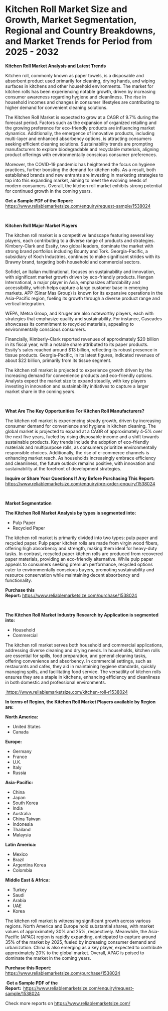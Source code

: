<p><h1>Kitchen Roll Market Size and Growth, Market Segmentation, Regional and Country Breakdowns, and Market Trends for Period from 2025 -  2032</h1></p><p><strong>Kitchen Roll Market Analysis and Latest Trends</strong></p>
<p><p>Kitchen roll, commonly known as paper towels, is a disposable and absorbent product used primarily for cleaning, drying hands, and wiping surfaces in kitchens and other household environments. The market for kitchen rolls has been experiencing notable growth, driven by increasing consumer awareness regarding hygiene and cleanliness. The rise in household incomes and changes in consumer lifestyles are contributing to higher demand for convenient cleaning solutions.</p><p>The Kitchen Roll Market is expected to grow at a CAGR of 9.7% during the forecast period. Factors such as the expansion of organized retailing and the growing preference for eco-friendly products are influencing market dynamics. Additionally, the emergence of innovative products, including multi-layer and enhanced absorbency options, is attracting consumers seeking efficient cleaning solutions. Sustainability trends are prompting manufacturers to explore biodegradable and recyclable materials, aligning product offerings with environmentally conscious consumer preferences.</p><p>Moreover, the COVID-19 pandemic has heightened the focus on hygiene practices, further boosting the demand for kitchen rolls. As a result, both established brands and new entrants are investing in marketing strategies to tap into this expanding market, aiming to meet the evolving needs of modern consumers. Overall, the kitchen roll market exhibits strong potential for continued growth in the coming years.</p></p>
<p><strong>Get a Sample PDF of the Report:&nbsp;</strong> <a href="https://www.reliablemarketsize.com/enquiry/request-sample/1538024?utm_campaign=2034&utm_medium=2&utm_source=Github&utm_content=ia&utm_term=08022025&utm_id=kitchen-roll">https://www.reliablemarketsize.com/enquiry/request-sample/1538024</a></p>
<p>&nbsp;</p>
<p><strong>Kitchen Roll Major Market Players</strong></p>
<p><p>The kitchen roll market is a competitive landscape featuring several key players, each contributing to a diverse range of products and strategies. Kimbery-Clark and Essity, two global leaders, dominate the market with strong brand portfolios including Bounty and Tork. Georgia-Pacific, a subsidiary of Koch Industries, continues to make significant strides with its Brawny brand, targeting both household and commercial sectors.</p><p>Sofidel, an Italian multinational, focuses on sustainability and innovation, with significant market growth driven by eco-friendly products. Hengan International, a major player in Asia, emphasizes affordability and accessibility, which helps capture a large customer base in emerging markets. APP (Sinar Mas Group) is known for its expansive operations in the Asia-Pacific region, fueling its growth through a diverse product range and vertical integration.</p><p>WEPA, Metsa Group, and Kruger are also noteworthy players, each with strategies that emphasize quality and sustainability. For instance, Cascades showcases its commitment to recycled materials, appealing to environmentally conscious consumers.</p><p>Financially, Kimberly-Clark reported revenues of approximately $20 billion in its fiscal year, with a notable share attributed to its paper products. Essity's sales reached around $13 billion, reflecting its robust presence in tissue products. Georgia-Pacific, in its latest figures, indicated revenues of about $22 billion, primarily from its tissue segment.</p><p>The kitchen roll market is projected to experience growth driven by the increasing demand for convenience products and eco-friendly options. Analysts expect the market size to expand steadily, with key players investing in innovation and sustainability initiatives to capture a larger market share in the coming years.</p></p>
<p>&nbsp;</p>
<p><strong>What Are The Key Opportunities For Kitchen Roll Manufacturers?</strong></p>
<p><p>The kitchen roll market is experiencing steady growth, driven by increasing consumer demand for convenience and hygiene in kitchen cleaning. The global market is projected to expand at a CAGR of approximately 4-5% over the next five years, fueled by rising disposable income and a shift towards sustainable products. Key trends include the adoption of eco-friendly materials and multipurpose rolls, as consumers prioritize environmentally responsible choices. Additionally, the rise of e-commerce channels is enhancing market reach. As households increasingly embrace efficiency and cleanliness, the future outlook remains positive, with innovation and sustainability at the forefront of development strategies.</p></p>
<p><strong>Inquire or Share Your Questions If Any Before Purchasing This Report:</strong> <a href="https://www.reliablemarketsize.com/enquiry/pre-order-enquiry/1538024?utm_campaign=2034&utm_medium=2&utm_source=Github&utm_content=ia&utm_term=08022025&utm_id=kitchen-roll">https://www.reliablemarketsize.com/enquiry/pre-order-enquiry/1538024</a></p>
<p>&nbsp;</p>
<p><strong>Market Segmentation</strong></p>
<p><strong>The Kitchen Roll Market Analysis by types is segmented into:</strong></p>
<p><ul><li>Pulp Paper</li><li>Recycled Paper</li></ul></p>
<p><p>The kitchen roll market is primarily divided into two types: pulp paper and recycled paper. Pulp paper kitchen rolls are made from virgin wood fibers, offering high absorbency and strength, making them ideal for heavy-duty tasks. In contrast, recycled paper kitchen rolls are produced from recovered paper materials, providing an eco-friendly alternative. While pulp paper appeals to consumers seeking premium performance, recycled options cater to environmentally conscious buyers, promoting sustainability and resource conservation while maintaining decent absorbency and functionality.</p></p>
<p><strong>Purchase this Report:&nbsp;</strong><a href="https://www.reliablemarketsize.com/purchase/1538024?utm_campaign=2034&utm_medium=2&utm_source=Github&utm_content=ia&utm_term=08022025&utm_id=kitchen-roll">https://www.reliablemarketsize.com/purchase/1538024</a></p>
<p>&nbsp;</p>
<p><strong>The Kitchen Roll Market Industry Research by Application is segmented into:</strong></p>
<p><ul><li>Household</li><li>Commercial</li></ul></p>
<p><p>The kitchen roll market serves both household and commercial applications, addressing diverse cleaning and drying needs. In households, kitchen rolls are essential for spills, food preparation, and general cleaning tasks, offering convenience and absorbency. In commercial settings, such as restaurants and cafes, they aid in maintaining hygiene standards, quickly managing spills, and facilitating food service. The versatility of kitchen rolls ensures they are a staple in kitchens, enhancing efficiency and cleanliness in both domestic and professional environments.</p></p>
<p><a href="https://www.reliablemarketsize.com/kitchen-roll-r1538024?utm_campaign=2034&utm_medium=2&utm_source=Github&utm_content=ia&utm_term=08022025&utm_id=kitchen-roll">&nbsp;https://www.reliablemarketsize.com/kitchen-roll-r1538024</a></p>
<p><strong>In terms of Region, the Kitchen Roll Market Players available by Region are:</strong></p>
<p>
    <p> <strong> North America: </strong>
        <ul>
            <li>United States</li>
            <li>Canada</li>
        </ul>
        </p> 
    <p> <strong> Europe: </strong>
        <ul>
            <li>Germany</li>
            <li>France</li>
            <li>U.K.</li>
            <li>Italy</li>
            <li>Russia</li>
        </ul>
        </p> 
    <p> <strong> Asia-Pacific: </strong>
        <ul>
            <li>China</li>
            <li>Japan</li>
            <li>South Korea</li>
            <li>India</li>
            <li>Australia</li>
            <li>China Taiwan</li>
            <li>Indonesia</li>
            <li>Thailand</li>
            <li>Malaysia</li>
        </ul>
        </p> 
    <p> <strong> Latin America: </strong>
        <ul>
            <li>Mexico</li>
            <li>Brazil</li>
            <li>Argentina Korea</li>
            <li>Colombia</li>
        </ul>
        </p> 
    <p> <strong> Middle East & Africa: </strong>
        <ul>
            <li>Turkey</li>
            <li>Saudi</li>
            <li>Arabia</li>
            <li>UAE</li>
            <li>Korea</li>
        </ul>
    </p>
    </p>
<p><p>The kitchen roll market is witnessing significant growth across various regions. North America and Europe hold substantial shares, with market values of approximately 30% and 25%, respectively. Meanwhile, the Asia-Pacific (APAC) region is rapidly expanding, anticipated to capture around 35% of the market by 2025, fueled by increasing consumer demand and urbanization. China is also emerging as a key player, expected to contribute approximately 20% to the global market. Overall, APAC is poised to dominate the market in the coming years.</p></p>
<p><strong>Purchase this Report: </strong><a href="https://www.reliablemarketsize.com/purchase/1538024?utm_campaign=2034&utm_medium=2&utm_source=Github&utm_content=ia&utm_term=08022025&utm_id=kitchen-roll">https://www.reliablemarketsize.com/purchase/1538024</a></p>
<p>&nbsp;<strong>Get a Sample PDF of the Report:&nbsp;&nbsp;</strong><a href="https://www.reliablemarketsize.com/enquiry/request-sample/1538024?utm_campaign=2034&utm_medium=2&utm_source=Github&utm_content=ia&utm_term=08022025&utm_id=kitchen-roll">https://www.reliablemarketsize.com/enquiry/request-sample/1538024</a></p>
<p><strong></strong></p>
<p>Check more reports on <a href="https://www.reliablemarketsize.com/?utm_campaign=2034&utm_medium=2&utm_source=Github&utm_content=ia&utm_term=08022025&utm_id=kitchen-roll">https://www.reliablemarketsize.com/</a></p>